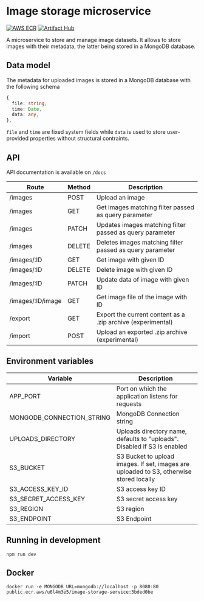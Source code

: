 # Image storage microservice

[![AWS ECR](https://img.shields.io/badge/AWS%20ECR-image--storage--service-blue)](https://gallery.ecr.aws/jtekt-corporation/image-storage-service)
[![Artifact Hub](https://img.shields.io/endpoint?url=https://artifacthub.io/badge/repository/jtekt)](https://artifacthub.io/packages/search?repo=jtekt)

A microservice to store and manage image datasets. It allows to store images with their metadata, the latter being stored in a MongoDB database.

## Data model

The metadata for uploaded images is stored in a MongoDB database with the following schema

```ts
{
  file: string,
  time: Date,
  data: any,
},

```

`file` and `time` are fixed system fields while `data` is used to store user-provided properties without structural contraints.

## API

API documentation is available on `/docs`

| Route             | Method | Description                                                 |
| ----------------- | ------ | ----------------------------------------------------------- |
| /images           | POST   | Upload an image                                             |
| /images           | GET    | Get images matching filter passed as query parameter        |
| /images           | PATCH  | Updates images matching filter passed as query parameter    |
| /images           | DELETE | Deletes images matching filter passed as query parameter    |
| /images/:ID       | GET    | Get image with given ID                                     |
| /images/:ID       | DELETE | Delete image with given ID                                  |
| /images/:ID       | PATCH  | Update data of image with given ID                          |
| /images/:ID/image | GET    | Get image file of the image with ID                         |
| /export           | GET    | Export the current content as a .zip archive (experimental) |
| /import           | POST   | Upload an exported .zip archive (experimental)              |

## Environment variables

| Variable                  | Description                                                                             |
| ------------------------- | --------------------------------------------------------------------------------------- |
| APP_PORT                  | Port on which the application listens for requests                                      |
| MONGODB_CONNECTION_STRING | MongoDB Connection string                                                               |
| UPLOADS_DIRECTORY         | Uploads directory name, defaults to "uploads". Disabled if S3 is enabled                |
| S3_BUCKET                 | S3 Bucket to upload images. If set, images are uploaded to S3, otherwise stored locally |
| S3_ACCESS_KEY_ID          | S3 access key ID                                                                        |
| S3_SECRET_ACCESS_KEY      | S3 secret access key                                                                    |
| S3_REGION                 | S3 region                                                                               |
| S3_ENDPOINT               | S3 Endpoint                                                                             |

## Running in development

```
npm run dev
```

## Docker

```
docker run -e MONGODB_URL=mongodb://localhost -p 8080:80 public.ecr.aws/u6l4m3e5/image-storage-service:3bded0be
```
